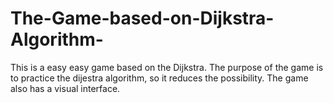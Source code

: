 # The-Game-based-on-Dijkstra-Algorithm-
This is a easy easy game based on the Dijkstra.  The purpose of the game is to practice the dijestra algorithm, so it reduces the possibility. The game also has a visual interface.
